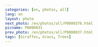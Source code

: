 ```yaml
---
categories: [en, photos, all]
lang: en
layout: photo
next_photo: /en/photos/all/P0000376.html
picname: P0000031
prev_photo: /en/photos/all/P0000037.html
tags: [Giraffes, Grass, Trees]
---
```

